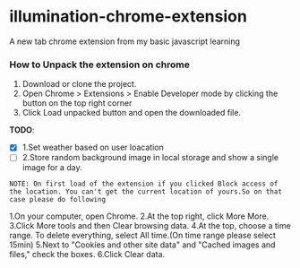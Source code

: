# illumination-chrome-extension
A new tab chrome extension from my basic javascript learning
### How to Unpack the extension on chrome 
1. Download or clone the project. 
2. Open Chrome > Extensions > Enable Developer mode by clicking the button on the top right corner 
3. Click Load unpacked button and open the downloaded file.

**TODO**:

- [x] 1.Set weather based on user loacation 
- [ ] 2.Store random background image in local storage and show a single image for a day.  

`NOTE:
On first load of the extension if you clicked Block access of the location. You can't get the current location of yours.So on that case please do following
`

1.On your computer, open Chrome.
2.At the top right, click More More.
3.Click More tools and then Clear browsing data.
4.At the top, choose a time range. To delete everything, select All time.(On time range please select 15min)
5.Next to "Cookies and other site data" and "Cached images and files," check the boxes.
6.Click Clear data. 